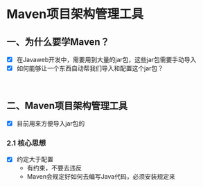 # Maven项目架构管理工具

## 一、为什么要学Maven？

- [x] 在Javaweb开发中，需要用到大量的jar包，这些jar包需要手动导入
- [x] 如何能够让一个东西自动帮我们导入和配置这个jar包？

​		

## 二、Maven项目架构管理工具

- [x] 目前用来方便导入jar包的

### 2.1 核心思想

- [x] 约定大于配置
   - 有约束，不要去违反
   - Maven会规定好如何去编写Java代码，必须安装规定来



